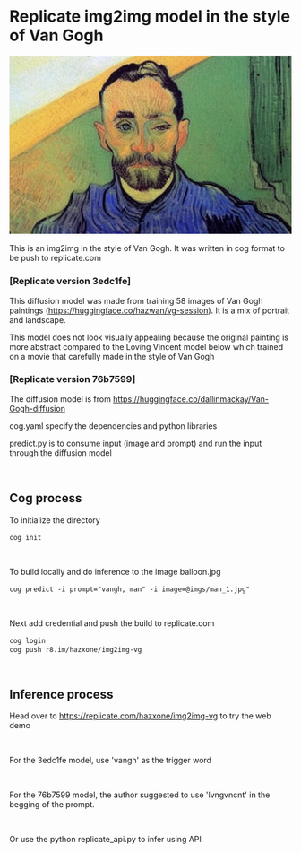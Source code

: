 # Replicate img2img model in the style of Van Gogh

![Screenshot](imgs/output-man.png)

This is an img2img in the style of Van Gogh.
It was written in cog format to be push to replicate.com

### [Replicate version 3edc1fe]
This diffusion model was made from training 58 images of Van Gogh paintings (https://huggingface.co/hazwan/vg-session).
It is a mix of portrait and landscape.

This model does not look visually appealing because the original painting is more abstract compared to the Loving Vincent model below which trained on a movie that carefully made in the style of Van Gogh

### [Replicate version 76b7599]
The diffusion model is from https://huggingface.co/dallinmackay/Van-Gogh-diffusion

cog.yaml specify the dependencies and python libraries

predict.py is to consume input (image and prompt) and run the input through the diffusion model

&nbsp;

## Cog process

To initialize the directory
```
cog init
```
&nbsp;

To build locally and do inference to the image balloon.jpg
```
cog predict -i prompt="vangh, man" -i image=@imgs/man_1.jpg"
```
&nbsp;

Next add credential and push the build to replicate.com
```
cog login
cog push r8.im/hazxone/img2img-vg
```


&nbsp;

## Inference process

Head over to https://replicate.com/hazxone/img2img-vg to try the web demo

&nbsp;

For the 3edc1fe model, use 'vangh' as the trigger word

&nbsp;

For the 76b7599 model, the author suggested to use 'lvngvncnt' in the begging of the prompt.

&nbsp;

Or use the python replicate_api.py to infer using API
